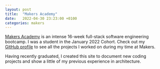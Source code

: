 ```yaml
---
layout: post
title:  "Makers Academy"
date:   2022-04-30 23:23:00 +0100
categories: makers
---
```


[Makers Academy](https://makers.tech/about-us/) is an intense 16-week full-stack software engineering bootcamp. I was a student in the January 2022 Cohort. Check out my [GitHub profile](https://github.com/mmguinness) to see all the projects I worked on during my time at Makers.

Having recently graduated, I created this site to document new coding projects and show a little of my previous experience in architecture.



